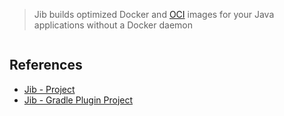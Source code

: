 >Jib builds optimized Docker and [OCI](https://github.com/opencontainers/image-spec) images for your Java applications without a Docker daemon

```groovy

```

## References
* [Jib - Project](https://github.com/GoogleContainerTools/jib)
* [Jib - Gradle Plugin Project](https://github.com/GoogleContainerTools/jib/tree/master/jib-gradle-plugin)
